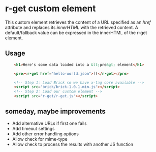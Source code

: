 

# r-get custom element

This custom element retrieves the content of a URL specified as an *href* attribute and replaces its *innerHTML* with the retrieved content. A default/fallback value can be expressed in the innerHTML of the r-get element.

## Usage

```HTML
    <h1>Here's some data loaded into a &lt;pre&gt; element</h1>

    <pre><r-get href="hello-world.json">[]</r-get></pre>

    <!-- Step 1: Load Brick so we have x-tag core available -->
    <script src="brick/brick-1.0.1.min.js"></script>
    <!-- Step 2: Load our custom element -->
    <script src="r-get/r-get.js"></script>
```

## someday, maybe improvements

+ Add alternative URLs if first one fails
+ Add timeout settings
+ Add other error handling options
+ Allow check for mime-type
+ Allow check to process the results with another JS function


